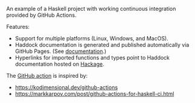 An example of a Haskell project with working continuous integration provided by GitHub Actions.

Features:

- Support for multiple platforms (Linux, Windows, and MacOS).
- Haddock documentation is generated and published automatically via GitHub Pages. (See [documentation](http://jonathanknowles.github.io/haskell-example).)
- Hyperlinks for imported functions and types point to Haddock documentation hosted on [Hackage](https://hackage.haskell.org/).

The [GitHub action](https://github.com/jonathanknowles/haskell-example/actions) is inspired by:

- https://kodimensional.dev/github-actions
- https://markkarpov.com/post/github-actions-for-haskell-ci.html
